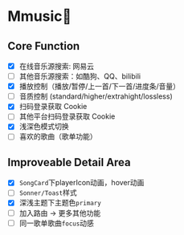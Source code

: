 # Mmusic🎵

## Core Function

- [x] 在线音乐源搜索: 网易云
- [ ] 其他音乐源搜索：如酷狗、QQ、bilibili
- [x] 播放控制（播放/暂停/上一首/下一首/进度条/音量）
- [ ] 音质控制 (standard/higher/extrahight/lossless)
- [x] 扫码登录获取 Cookie
- [ ] 其他平台扫码登录获取 Cookie
- [x] 浅深色模式切换
- [ ] 喜欢的歌曲（歌单功能）

## Improveable Detail Area

- [x] `SongCard`下playerIcon动画，hover动画
- [ ] `Sonner/Toast`样式
- [x] 深浅主题下主题色`primary`
- [ ] 加入路由 -> 更多其他功能
- [ ] 同一歌单歌曲`focus`动感
